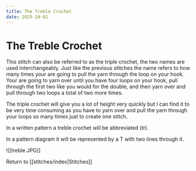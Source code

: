```yaml
---
title: The Treble Crochet
date: 2025-10-01
---
```


# The Treble Crochet
This stitch can also be referred to as the triple crochet, the two names are used interchangeably. Just like the previous stitches the name refers to how many times your are going to pull the yarn through the loop on your hook. Your are going to yarn over until you have four loops on your hook, pull through the first two like you would for the double, and then yarn over and pull through two loops a total of two more times.

The triple crochet will give you a lot of height very quickly but I can find it to be very time consuming as you have to yarn over and pull the yarn through your loops so many times just to create one stitch. 

In a written pattern a treble crochet will be abbreviated (tr).

In a pattern diagram it will be represented by a T with two lines through it.

![[treble.JPG]]



Return to [[stitches/index|Stitches]] 